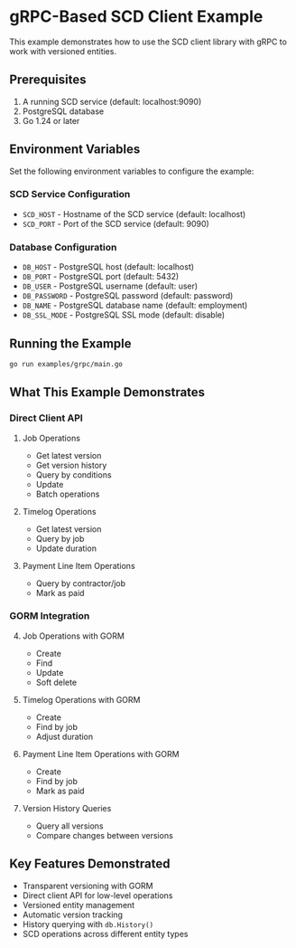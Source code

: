 # gRPC-Based SCD Client Example

This example demonstrates how to use the SCD client library with gRPC to work with versioned entities.

## Prerequisites

1. A running SCD service (default: localhost:9090)
2. PostgreSQL database
3. Go 1.24 or later

## Environment Variables

Set the following environment variables to configure the example:

### SCD Service Configuration

- `SCD_HOST` - Hostname of the SCD service (default: localhost)
- `SCD_PORT` - Port of the SCD service (default: 9090)

### Database Configuration

- `DB_HOST` - PostgreSQL host (default: localhost)
- `DB_PORT` - PostgreSQL port (default: 5432)
- `DB_USER` - PostgreSQL username (default: user)
- `DB_PASSWORD` - PostgreSQL password (default: password)
- `DB_NAME` - PostgreSQL database name (default: employment)
- `DB_SSL_MODE` - PostgreSQL SSL mode (default: disable)

## Running the Example

```bash
go run examples/grpc/main.go
```

## What This Example Demonstrates

### Direct Client API

1. Job Operations

   - Get latest version
   - Get version history
   - Query by conditions
   - Update
   - Batch operations

2. Timelog Operations

   - Get latest version
   - Query by job
   - Update duration

3. Payment Line Item Operations
   - Query by contractor/job
   - Mark as paid

### GORM Integration

4. Job Operations with GORM

   - Create
   - Find
   - Update
   - Soft delete

5. Timelog Operations with GORM

   - Create
   - Find by job
   - Adjust duration

6. Payment Line Item Operations with GORM

   - Create
   - Find by job
   - Mark as paid

7. Version History Queries
   - Query all versions
   - Compare changes between versions

## Key Features Demonstrated

- Transparent versioning with GORM
- Direct client API for low-level operations
- Versioned entity management
- Automatic version tracking
- History querying with `db.History()`
- SCD operations across different entity types
